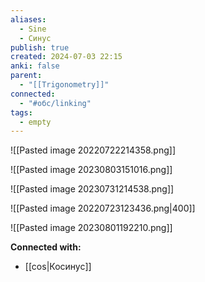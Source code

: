 ```yaml
---
aliases:
  - Sine
  - Синус
publish: true
created: 2024-07-03 22:15
anki: false
parent:
  - "[[Trigonometry]]"
connected:
  - "#обс/linking"
tags:
  - empty
---
```




![[Pasted image 20220722214358.png]]

![[Pasted image 20230803151016.png]]

![[Pasted image 20230731214538.png]]


![[Pasted image 20220723123436.png|400]]

![[Pasted image 20230801192210.png]]




**Connected with:**
- [[cos|Косинус]]



